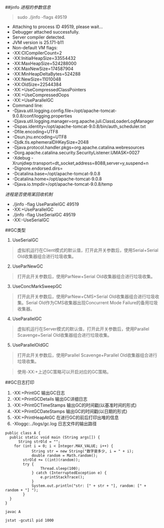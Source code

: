 ##jinfo
*进程的参数信息*
> sudo ./jinfo -flags 49519

- Attaching to process ID 49519, please wait...
- Debugger attached successfully.
- Server compiler detected.
- JVM version is 25.171-b11
- Non-default VM flags: 
- -XX:CICompilerCount=2 
- -XX:InitialHeapSize=33554432 
- -XX:MaxHeapSize=524288000 
- -XX:MaxNewSize=174587904 
- -XX:MinHeapDeltaBytes=524288 
- -XX:NewSize=11010048 
- -XX:OldSize=22544384 
- -XX:+UseCompressedClassPointers 
- -XX:+UseCompressedOops 
- -XX:+UseParallelGC 
- Command line:  
- -Djava.util.logging.config.file=/opt/apache-tomcat-9.0.8/conf/logging.properties 
- -Djava.util.logging.manager=org.apache.juli.ClassLoaderLogManager 
- -Dspas.identity=/opt/apache-tomcat-9.0.8/bin/auth_scheduler.txt 
- -Dfile.encoding=UTF8 
- -Dsun.jnu.encoding=UTF8 
- -Djdk.tls.ephemeralDHKeySize=2048 
- -Djava.protocol.handler.pkgs=org.apache.catalina.webresources 
- -Dorg.apache.catalina.security.SecurityListener.UMASK=0027 
- -Xdebug -Xrunjdwp:transport=dt_socket,address=8088,server=y,suspend=n 
- -Dignore.endorsed.dirs= 
- -Dcatalina.base=/opt/apache-tomcat-9.0.8 
- -Dcatalina.home=/opt/apache-tomcat-9.0.8 
- -Djava.io.tmpdir=/opt/apache-tomcat-9.0.8/temp

*进程是否使用某回收机制*
- ./jinfo -flag UseParallelGC 49519
- -XX:+UseParallelGC
- ./jinfo -flag UseSerialGC 49519
- -XX:-UseSerialGC 

##GC类型
1. UseSerialGC  
> 虚拟机运行在Client模式的默认值，打开此开关参数后，使用Serial+Serial Old收集器组合进行垃圾收集。
2. UseParNewGC
> 打开此开关参数后，使用ParNew+Serial Old收集器组合进行垃圾收集。
3. UseConcMarkSweepGC
> 打开此开关参数后，使用ParNew+CMS+Serial Old收集器组合进行垃圾收集。Serial Old作为CMS收集器出现Concurrent Mode Failure的备用垃圾收集器。
4. UseParallelGC
> 虚拟机运行在Server模式的默认值，打开此开关参数后，使用Parallel Scavenge+Serial Old收集器组合进行垃圾收集。
5. UseParallelOldGC
> 打开此开关参数后，使用Parallel Scavenge+Parallel Old收集器组合进行垃圾收集。

> 使用-XX:+上述GC策略可以开启对应的GC策略。  

##GC日志打印
1. -XX:+PrintGC 输出GC日志
2. -XX:+PrintGCDetails 输出GC详细日志
3. -XX:+PrintGCTimeStamps 输出GC的时间戳(以基准时间的形式)
4. -XX:+PrintGCDateStamps 输出GC的时间戳(以日期的形式)
5. -XX:+PrintHeapAtGC 在进行GC的前后打印出堆的信息
6. -Xloggc:../logs/gc.log 日志文件的输出路径

````
public class A {
  public static void main (String args[]) {
      String strOld = "";
    for (int i = 0; i < Integer.MAX_VALUE; i++) {
            String str = new String("数字是多少, i = " + i);
            double random = Math.random();
        strOld += ((int)(random));
		try {
		        Thread.sleep(100);
		    } catch (InterruptedException e) {
		        e.printStackTrace();
		    }
            System.out.println("str: [" + str + "], random: [" + random + "] ");
        }
  }
}

javac A

jstat -gcutil pid 1000



````